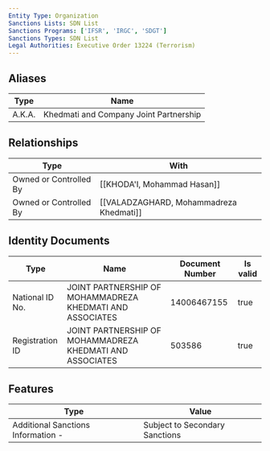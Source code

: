 ```yaml
---
Entity Type: Organization
Sanctions Lists: SDN List
Sanctions Programs: ['IFSR', 'IRGC', 'SDGT']
Sanctions Types: SDN List
Legal Authorities: Executive Order 13224 (Terrorism)
---
```


## Aliases
| Type  | Name      | 
|-------|-----------|
| A.K.A. | Khedmati and Company Joint Partnership |

## Relationships
| Type  | With      | 
|-------|-----------|
| Owned or Controlled By | [[KHODA'I, Mohammad Hasan]] |
| Owned or Controlled By | [[VALADZAGHARD, Mohammadreza Khedmati]] |

## Identity Documents
| Type  | Name      | Document Number | Is valid |
|-------|-----------|-----------------|----------|
| National ID No. | JOINT PARTNERSHIP OF MOHAMMADREZA KHEDMATI AND ASSOCIATES | 14006467155 | true |
| Registration ID | JOINT PARTNERSHIP OF MOHAMMADREZA KHEDMATI AND ASSOCIATES | 503586 | true |

## Features
| Type  | Value      |
|-------|------------|
| Additional Sanctions Information - | Subject to Secondary Sanctions |
